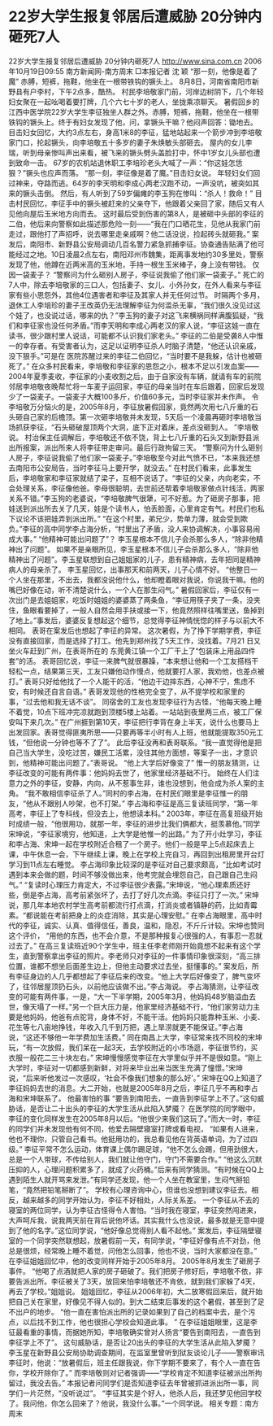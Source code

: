 # 22岁大学生报复邻居后遭威胁 20分钟内砸死7人

22岁大学生报复邻居后遭威胁 20分钟内砸死7人
http://www.sina.com.cn 2006年10月19日09:55 南方新闻网-南方周末
□本报记者 沈 颖
“那一刻，他像是着了魔”
赤膊，短裤，拖鞋，他坐在一根带铁钩的镢头上。
8月8日，河南省南阳市新野县有户李村，下午2点多，酷热。
村民李培敬家门前，河岸边树阴下，几个年轻妇女聚在一起吆喝着要打牌，几个六七十岁的老人，坐拢乘凉聊天。
暑假回乡的江西中医学院22岁大学生李征独坐人群之外。赤膊，短裤，拖鞋，他坐在一根带铁钩的镢头上。终于有妇女发现了他，问，拿镢头干嘛？他闷声回答：锄地去。
目击妇女回忆，大约3点左右，身高1米8的李征，猛地站起来一个箭步冲到李培敬家门口，抡起镢头，向李培敬五十多岁的妻子朱焕敏头部砸去。
屋内的女儿李瑞，听到母亲惨叫声出来看，被飞来的镢头劈头盖脸打中，怀中1岁女儿头部也遭到致命一击。
67岁的农机站退休职工李培珍老头大喊了一声：“你这娃怎恁狠？”镢头也应声而落。
“那一刻，李征像是着了魔。”目击妇女说。
年轻妇女们回过神来，夺路而逃。64岁的李天明和李成心两老汉跑不动，一声没吭，被突如其来的镢头击倒。
然后，有人听到了59岁偏瘫的李玉狗在惨叫：“杀人！救命！”
目击村民回忆，李征手中的镢头被赶来的父亲夺下，他跟着父亲回了家，随后又有人见他向屋后玉米地方向而去。
这时最后受到伤害的第8人，是被砸中头部的李征的二伯，他后来向警察如此描述那危险一刻——“我在门口晒花生，见他从我家门前走过，跟他打了声招呼，说去哪里走亲戚啊？他二话没说，捡起砖头就砸我。”
案发后，南阳市、新野县公安局调动几百名警力紧急抓捕李征。协查通告贴满了他可能经过之地。10日凌晨2点左右，南阳邓州市魏集，距离事发地约30多里处，警察发现了他，他蹲在近两米高的玉米地，手持一根生玉米棒子，身上没有带钱。
仅因一袋麦子？
“警察问为什么砸别人房子，李征说我偷了他们家一袋麦子。”
死亡的7人中，除去李培敬家的三口人，包括妻子、女儿、小外孙女，在外人看来与李征家有些小恩怨外，其他4位遇害者和李征及其家人并无任何过节。
时隔两个多月，退休工人李培珍的妻子王改英仍无法理解李征为何滥杀无辜，“我们很久没见过这个娃了，也没说过话，哪来的仇？”李玉狗的妻子对这飞来横祸同样满腹狐疑，“我们和李征家也没任何矛盾。”而李天明和李成心两老汉的家人说，“李征这娃一直在读书，很少跟村里人说话，可能都不认识我们家老头。”
李征的二伯是受袭8人中惟一的幸存者。有受害者认为，这足以证明李征杀人时脑子清楚，“他还认识亲戚，没下狠手。”可是在
医院苏醒过来的李征二伯回忆，“当时要不是我躲，估计也被砸死了。”
在众多村民看来，李培敬和李征家的恩怨之小，根本不足以引发血案——2004年夏季麦收，李征家的小麦收割之后，由于自家没有车辆，就请有车的前院邻居李培敬夜晚帮忙将一车麦子运回家，李征的母亲当时在车后跟着，回家后发现少了一袋麦子。一袋麦子大概100多斤，价值60多元，当时李征家并未作声。
令李培敬万分恼火的是，2005年8月，李征放暑假回家，竟然两次用七八斤重的石头砸自己家的后檐顶。第一次砸李培敬并未发现，5天后一个凌晨再砸时李培敬当场抓获李征，“石头砸破屋顶两个大洞，底下正对着床，差点没砸到人。 ”李培敬说。
村治保主任调解后，李培敬还不依不饶，背上七八斤重的石头又到新野县派出所报案，派出所来人将李征带走审问。最后行政拘留三天。
“警察问为什么砸别人房子，李征说我偷了他们家一袋麦子。”李培敬至今对此气愤不已，“本来我还想去南阳市公安局告，当时李征马上要开学，就没去。”
在村民们看来，此事发生后，李培敬家和李征家就结了梁子，互相不说话了。“李征的父亲，内向老实，不会处理关系，李征像他爸。李母很聪明，去世前还帮着李培敬家做点针线活，两家关系不错。”李玉狗的老婆说，“李培敬脾气很犟，可不好惹。为了砸房子那事，把娃送到派出所去关了几天，娃是个读书人，怕丢脸面，心里肯定有气。村民们也私下议论不该把娃弄到派出所。”
“在这个村里，弟兄少，势单力薄，就会受到欺负。”李征的高中同学李占海分析，“村里出了矛盾，没人来协调解决，小事容易闹成大事。”
“他精神可能出问题了”？
李玉星根本不信儿子会杀那么多人，“除非他精神出了问题”。
如果不是亲眼所见，李玉星根本不信儿子会杀那么多人，“除非他精神出了问题”。李玉星联想到自己姐姐家的儿子，患有精神病，去年把同是精神病人的母亲杀了。
李玉星回忆，出事那天和前两天，儿子心情不好。
“他整日一个人坐在那里，不出去，我都没说他什么，他却瞪着眼对我说，你说我干嘛。他的嘴巴好像在动，听不清楚说什么，一个人在那生闷气。”
暑假回家后，李征仅有一次出门是去姐姐家，吃饭时姐姐的婆婆蒸了两条鱼，“李征用筷子夹了一条，没夹住，鱼眼看要掉了，一般人自然会用手扶或接一下，他竟然照样往嘴里送，鱼掉到了地上。”事发后，婆婆反复想起这个细节，总觉得李征神情恍惚的样子与以前大不相同。
表哥在案发后也想起了李征的异常。
这次暑假，为了挣下学期学费，李征没有直接回家，而是选择了打工。他先到郑州找了5天工作，没找着。7月21 日又坐火车赶到广州，在表哥所在的
东莞黄江镇一个工厂干上了“包装床上用品四件套”的活。
表哥回忆说，李征一来脾气就很暴躁，“本来想让他和一个工友搭档干轻松一点，结果第三天，工友只嫌他动作慢点，他就要打人家，我劝他，也差点被打。”
表哥只好给他找了一个人能干的活，“他边干边摔东西，心神不宁，焦虑不安，有时候还自言自语。”
表哥发现他的性格完全变了，从不提学校和家里的事，“过去他和我无话不谈”。
同宿舍的工友也发现李征行为古怪，“他每天晚上睡不着觉，10点下班冲完凉就跑到顶楼5楼上站着。一站站到夜里两三点，被工厂保安叫下来几次。”
在广州捱到第10天，李征把行李背在身上半天，说什么也要马上出发回家。表哥觉得匪夷所思——只要再等半小时有人上班，他就能提取350元工钱，“但他说一分钟也等不了了”。
此后李征没再和表哥联系。“我一直觉得他是把自己当大学生，没吃过苦，嫌民工活累，没往其他方面想，等案子一出，才意识到，他精神可能出问题了。”表哥说。
“他上大学后好像变了”
惟一的朋友猜测，让李征改变的可能有两件事：他妈妈去世了，他家里经济基础不行。
始终在人们注意力之外的李征，安静，内向，从不惹事生非，谁也没想到，他会成为杀人案的主角。
“我不敢相信李征杀了人。”同村的李占海，在村民们眼里是李征惟一的朋友，“他从不跟别人吵架，也不打架。”
李占海和李征是高三复读班同学，“第一年高考，李征上了专科线，但没去上，他想读本科。”
2003年，李征在高复班级开始时成绩一般，“他很用功，就那一年，李征的进步比我们俩都大，挺羡慕他。”同学宋坤说，“李征家境穷，他知道，上大学是他惟一的出路。”
为了开小灶学习，李征和李占海、宋坤一起在学校附近合租了一个房子。他们一般是早上5点起床去上课，中午休息一会，下午继续上课，晚上在学校上完自习，再回到出租房里开台灯学习到11点左右睡觉。
李占海印象比较深的是李征对自己要求颇高，“比如考试时遇到本来会做的题，时间不够没做出来，他考完就会埋怨自己，自己跟自己生闷气。”
“复读时心理压力肯定大，不过李征很少表露。”宋坤说，“他心理素质还好些，倒是李占海，高考前紧张坏了，去打了好几次点滴。李征只打了一次。”
宋坤说，那几年本地农村学生高考前都流行打点滴，打消炎或者镇静的药，比如青霉素。“都说能在考前把身上的炎症消除，其实是心理安慰。”
在李占海眼里，高中时代的李征，诚实、认真、值得信任，善良，温和，隐忍，不斤斤计较。宋坤也赞同这个评价， “用他的东西，也不会介意，不是那种报复心很强的人，有事忍一忍就过去了。”
在高三复读班近90个学生中，班主任李老师刚开始竟想不起来有这个学生，直到警察拿出李征的照片。李老师只对李征的一件事情印象很深刻，“高三排位置，谁都不想坐后面差生边上，但他主动要求过去坐，挺懂事的。”
案发后，所有李征身边的人几乎都想起了李征后来的改变。“他上大学后好像变了，脾气变坏了，往邻居屋顶扔石头，以前他应该做不出。”李占海说。
李占海猜测，让李征改变的可能有两件事，一是，“大一下半学期，2005年3月，他妈妈48岁脑溢血去世，像天塌了一样。”另一个巨大压力是，他家里经济基础不行，“他们家劳动力主要是他妈妈，他爸有点驼背，身体不好，不能干活。他妈妈只能靠种玉米、小麦、花生等七八亩地挣钱，年收入几千到万把，遇上旱涝就更不能保证。”李占海说，“这还不够他一年学费加生活费。”
同在南昌上大学，李征常来找不同校的宋坤玩，“有一次放假，我们呆在一起3天，去学校附近的小市场逛，李征很节约，买衣服一般花二三十块左右。”
宋坤慢慢感觉李征在大学里似乎并不是很如意。“刚上大学时，李征对一切都感到新鲜，对将来毕业出来当医生充满了憧憬。”宋坤说，“后来听他发过一次感叹，‘社会不像我们想象的那么好’。”
宋坤在QQ上知道了李征妈妈去世的消息。大二开始，也就是2005年8月之后，李征几乎不再和李占海和宋坤联系了。
他最害怕的事
“要告到南阳去，一直告到李征学上不了。”这句威胁话，是否让二十出头的李征的大学生活从此陷入梦魇？
在医学院的同学眼中，李征的变化同样发生在2005年8月以后。“他很少来我们这玩了。”而大一时，李征的同学们并未发现他有何不同，他爱去隔壁寝室打牌或看电视，
“如果有人进来，他也不理你，只管自己看书。他挺用功的，我总看见他在背英语单词，为了过四级。”
李征平常不怎么运动，体育课上偶尔踢足球，“他不怎么会踢，但用劲很大，总是一个人带球，不传给别人，我们就让他守门，守门不需要合作。”
“他这么沉默压抑的人，心理问题积累多了，就成了火药桶。”后来有同学猜测。“有时候在QQ上遇到陌生人就开骂来发泄。”有同学还发现，他一个人坐在教室里，生闷气掰铅笔，“竟然把铅笔掰断了”。
学校有心理咨询中心，但谁也没想到建议李征去。相反，越来越多的同学开始认为，李征不好相处，人际关系差。
一个李征从不去的寝室的两位同学，认为李征古怪得令人害怕。“当时我在寝室，李征突然闯进来，大声呵斥我，说我两天前在背后说他坏话。其实我什么也没说，最多就是无意中提到了他的名字。”这位同学说，“他好像总觉得别人看不起他。”
案发后，李征隔壁寝室的一个同学突然联想起，放暑假前一天，有同学说，“李征好像有点不对劲，他总是很烦，经常晚上睡不着觉，问他怎么回事，他也不说，当时大家都没在意。”
在李征姐姐回忆中，他的改变同样开始于2005年8月。
2005年8月发生了砸房子事件。
“他喝了点酒就把人家的房子砸破了。我们把房子修好后，李培敬不依，非要告派出所。李征被关了3天，放回来怕李培敬还不肯依，就到我们家躲了4天，再去了学校。”姐姐说。
姐姐回忆，李征从2006年初，大二放寒假回来后，就开始把自己关在家里，好像见不得人似的。到大二结束后事发的这个暑假，甚至到了足不出户的地步。
“他一直在害怕派出所的记录如果到了自己的档案中去，是个污点，以后找不到工作，他也很担心学校会知道此事。 ”
在李征姐姐眼里，这是李征最看重的事情，而据她所知，李培敬确实曾对人扬言“要告到南阳去，一直告到李征学上不了”。
这句威胁话，是否让20出头的李征的大学生活从此陷入梦魇？
李玉星在新野县公安局协助调查期间，在监室里曾听到狱友谈论儿子——警察审讯李征时，他说：“放暑假后，班主任跟我说，你下学期不要来了，有个人一直在告你，学校开除你了。”
而李培敬则对记者强调——“学校肯定不知道李征被派出所拘留过，我没去告。”
本报记者问同学们是否知道李征去年曾被抓进派出所一事，同学们一片茫然，“没听说过”。
“李征其实是个好人，他杀人后，我还梦见他回学校了。我问他，你怎么回来了？他说，我没什么事。”一个同学说。
相关专题：南方周末 

